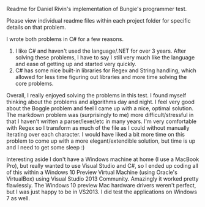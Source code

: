 Readme for Daniel Rivin's implementation of Bungie's programmer test.

Please view individual readme files within each project folder for specific details on that problem.

I wrote both problems in C# for a few reasons.
1. I like C# and haven't used the language/.NET for over 3 years.  After solving these problems, I have to say I still very much like the language and ease of getting up and started very quickly.
2. C# has some nice built-in libraries for Regex and String handling, which allowed for less time figuring out libraries and more time solving the core problems.

Overall, I really enjoyed solving the problems in this test.  I found myself thinking about the problems and algorithms day and night.  I feel very good about the Boggle problem and feel I came up with a nice, optimal solution.  The markdown problem was (surprisingly to me) more difficult/stressful in that I haven't written a parser/lexer/etc in many years.  I'm very comfortable with Regex so I transform as much of the file as I could without manually iterating over each character.  I would have liked a bit more time on this problem to come up with a more elegant/extendible solution, but time is up and I need to get some sleep :)

Interesting aside
I don't have a Windows machine at home (I use a MacBook Pro), but really wanted to use Visual Studio and C#, so I ended up coding all of this within a Windows 10 Preview Virtual Machine (using Oracle's VirtualBox) using Visual Studio 2013 Community.  Amazingly it worked pretty flawlessly.  The Windows 10 preview Mac hardware drivers weren't perfect, but I was just happy to be in VS2013.  I did test the applications on Windows 7 as well.
